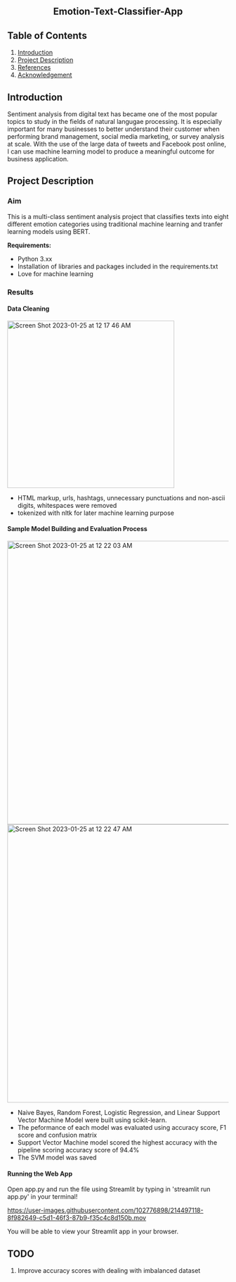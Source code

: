 <center><h2>Emotion-Text-Classifier-App</h2></center>

<h2>Table of Contents </h2>

1. <a href="#introduction">Introduction</a> 
2. <a href="#project">Project Description</a> 
3. <a href="#reference">References</a> 
4. <a href="#acknowledgement">Acknowledgement</a></h4>

  
<h2 id="introduction">Introduction </h2>
<p>Sentiment analysis from digital text has became one of the most popular topics to study in the fields of natural langugae processing. It is especially important for many businesses to better understand their customer when performing brand management, social media marketing, or survey analysis at scale. With the use of the large data of tweets and Facebook post online, I can use machine learning model to produce a meaningful outcome for business application.<p>

<h2 id="project">Project Description </h2>

### Aim
This is a multi-class sentiment analysis project that classifies texts into eight different emotion categories using traditional machine learning and tranfer learning models using BERT.

**Requirements:** 
- Python 3.xx
- Installation of libraries and packages included in the requirements.txt
- Love for machine learning

### Results

#### Data Cleaning 
<img width="380" alt="Screen Shot 2023-01-25 at 12 17 46 AM" src="https://user-images.githubusercontent.com/102776898/214494068-00ae1419-f718-4595-a771-766cb12a64fe.png">

- HTML markup, urls, hashtags, unnecessary punctuations and non-ascii digits, whitespaces were removed 
- tokenized with nltk for later machine learning purpose

#### Sample Model Building and Evaluation Process
<img width="644" alt="Screen Shot 2023-01-25 at 12 22 03 AM" src="https://user-images.githubusercontent.com/102776898/214494661-757b1a99-3413-4f6b-a196-b0700fd18ad7.png">
<img width="632" alt="Screen Shot 2023-01-25 at 12 22 47 AM" src="https://user-images.githubusercontent.com/102776898/214494758-fd16a49b-b3fb-4891-9186-d1606b78dcac.png">

- Naive Bayes, Random Forest, Logistic Regression, and Linear Support Vector Machine Model were built using scikit-learn.
- The peformance of each model was evaluated using accuracy score, F1 score and confusion matrix 
- Support Vector Machine model scored the highest accuracy with the pipeline scoring accuracy score of 94.4%
- The SVM model was saved 

#### Running the Web App
Open app.py and run the file using Streamlit by typing in 'streamlit run app.py' in your terminal!

https://user-images.githubusercontent.com/102776898/214497118-8f982649-c5d1-46f3-87b9-f35c4c8d150b.mov

You will be able to view your Streamlit app in your browser.

## TODO

1. Improve accuracy scores with dealing with imbalanced dataset



